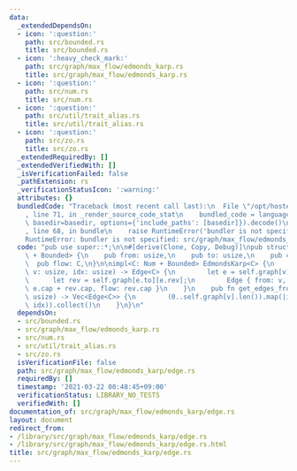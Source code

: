 ```yaml
---
data:
  _extendedDependsOn:
  - icon: ':question:'
    path: src/bounded.rs
    title: src/bounded.rs
  - icon: ':heavy_check_mark:'
    path: src/graph/max_flow/edmonds_karp.rs
    title: src/graph/max_flow/edmonds_karp.rs
  - icon: ':question:'
    path: src/num.rs
    title: src/num.rs
  - icon: ':question:'
    path: src/util/trait_alias.rs
    title: src/util/trait_alias.rs
  - icon: ':question:'
    path: src/zo.rs
    title: src/zo.rs
  _extendedRequiredBy: []
  _extendedVerifiedWith: []
  _isVerificationFailed: false
  _pathExtension: rs
  _verificationStatusIcon: ':warning:'
  attributes: {}
  bundledCode: "Traceback (most recent call last):\n  File \"/opt/hostedtoolcache/Python/3.9.2/x64/lib/python3.9/site-packages/onlinejudge_verify/documentation/build.py\"\
    , line 71, in _render_source_code_stat\n    bundled_code = language.bundle(stat.path,\
    \ basedir=basedir, options={'include_paths': [basedir]}).decode()\n  File \"/opt/hostedtoolcache/Python/3.9.2/x64/lib/python3.9/site-packages/onlinejudge_verify/languages/user_defined.py\"\
    , line 68, in bundle\n    raise RuntimeError('bundler is not specified: {}'.format(path.as_posix()))\n\
    RuntimeError: bundler is not specified: src/graph/max_flow/edmonds_karp/edge.rs\n"
  code: "pub use super::*;\n\n#[derive(Clone, Copy, Debug)]\npub struct Edge<C: Num\
    \ + Bounded> {\n    pub from: usize,\n    pub to: usize,\n    pub cap: C,\n  \
    \  pub flow: C,\n}\n\nimpl<C: Num + Bounded> EdmondsKarp<C> {\n    pub fn get_edge(&self,\
    \ v: usize, idx: usize) -> Edge<C> {\n        let e = self.graph[v][idx];\n  \
    \      let rev = self.graph[e.to][e.rev];\n        Edge { from: v, to: e.to, cap:\
    \ e.cap + rev.cap, flow: rev.cap }\n    }\n    pub fn get_edges_from(&self, v:\
    \ usize) -> Vec<Edge<C>> {\n        (0..self.graph[v].len()).map(|idx| self.get_edge(v,\
    \ idx)).collect()\n    }\n}\n"
  dependsOn:
  - src/bounded.rs
  - src/graph/max_flow/edmonds_karp.rs
  - src/num.rs
  - src/util/trait_alias.rs
  - src/zo.rs
  isVerificationFile: false
  path: src/graph/max_flow/edmonds_karp/edge.rs
  requiredBy: []
  timestamp: '2021-03-22 00:48:45+09:00'
  verificationStatus: LIBRARY_NO_TESTS
  verifiedWith: []
documentation_of: src/graph/max_flow/edmonds_karp/edge.rs
layout: document
redirect_from:
- /library/src/graph/max_flow/edmonds_karp/edge.rs
- /library/src/graph/max_flow/edmonds_karp/edge.rs.html
title: src/graph/max_flow/edmonds_karp/edge.rs
---
```

